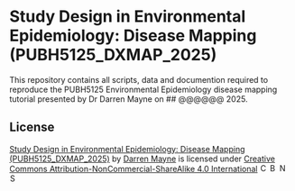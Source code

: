 # Study Design in Environmental Epidemiology: Disease Mapping (PUBH5125_DXMAP_2025)

This repository contains all scripts, data and documention required to reproduce the PUBH5125 Environmental Epidemiology disease mapping tutorial presented by Dr Darren Mayne on ## @@@@@@ 2025.

## License

[Study Design in Environmental Epidemiology: Disease Mapping (PUBH5125_DXMAP_2025)](https://github.com/dmay8519/PUBH5125_DXMAP_2025) by [Darren Mayne](https://www.linkedin.com/in/themaynestory) is licensed under [Creative Commons Attribution-NonCommercial-ShareAlike 4.0 International](https://creativecommons.org/licenses/by-nc-sa/4.0/?ref=chooser-v1) <img src="https://mirrors.creativecommons.org/presskit/icons/cc.svg?ref=chooser-v1" alt="CC" height="15px" hspace="1px"><img src="https://mirrors.creativecommons.org/presskit/icons/by.svg?ref=chooser-v1" alt="BY" height="15px" hspace="1px"><img src="https://mirrors.creativecommons.org/presskit/icons/nc.svg?ref=chooser-v1" alt="NC" height="15px" hspace="1px"><img src="https://mirrors.creativecommons.org/presskit/icons/sa.svg?ref=chooser-v1" alt="SA" height="15px" hspace="1px">
